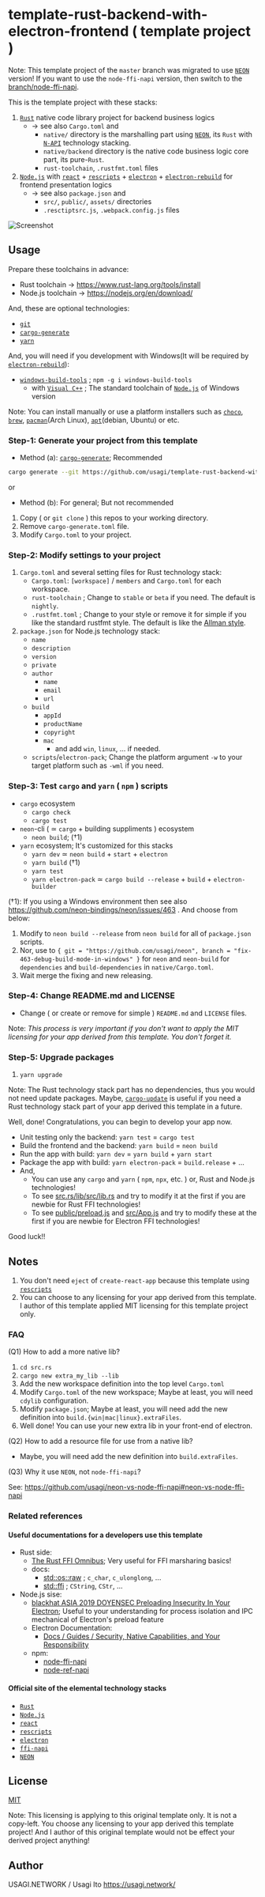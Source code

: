 # template-rust-backend-with-electron-frontend ( template project )

Note: This template project of the `master` branch was migrated to use [`NEON`][] version! If you want to use the `node-ffi-napi` version, then switch to the [branch/node-ffi-napi][].

[branch/master]:https://github.com/usagi/template-rust-backend-with-electron-frontend/
[branch/node-ffi-napi]:https://github.com/usagi/template-rust-backend-with-electron-frontend/tree/node-ffi-napi

This is the template project with these stacks:

1. [`Rust`][] native code library project for backend business logics
      - -> see also `Cargo.toml` and
          - `native/` directory is the marshalling part using [`NEON`][], its `Rust` with [`N-API`][] technology stacking.
          - `native/backend` directory is the native code business logic core part, its pure-`Rust`.
          - `rust-toolchain`, `.rustfmt.toml` files
2. [`Node.js`][] with [`react`][] + [`rescripts`][] + [`electron`][] + [`electron-rebuild`][] for frontend presentation logics
      - -> see also `package.json` and
          -  `src/`, `public/`, `assets/` directories
          -  `.resctiptsrc.js`, `.webpack.config.js` files

![Screenshot](https://i.imgur.com/WUJdzLI.png)

[`Rust`]:https://www.rust-lang.org/
[`Node.js`]:https://nodejs.org/
[`react`]:https://reactjs.org/
[`rescripts`]:https://github.com/harrysolovay/rescripts
[`electron`]:https://www.electronjs.org/
[`electron-rebuild`]:https://github.com/electron/electron-rebuild
[`ffi-napi`]:https://github.com/node-ffi-napi
[`NEON`]:https://neon-bindings.com/
[`N-API`]:https://nodejs.org/api/n-api.html

## Usage

Prepare these toolchains in advance:

- Rust toolchain -> <https://www.rust-lang.org/tools/install>
- Node.js toolchain -> <https://nodejs.org/en/download/>

And, these are optional technologies:

- [`git`][]
- [`cargo-generate`][]
- [`yarn`][]

And, you will need if you development with Windows(It will be required by [`electron-rebuild`][]):

- [`windows-build-tools`][] ; `npm -g i windows-build-tools`
    - with [`Visual C++`][] ; The standard toolchain of [`Node.js`][] of Windows version

Note: You can install manually or use a platform installers such as [`choco`](Windows), [`brew`](OSX), [`pacman`](Arch Linux), [`apt`](debian, Ubuntu) or etc.

[`choco`]:https://chocolatey.org/
[`brew`]:https://brew.sh/
[`pacman`]:https://wiki.archlinux.org/index.php/pacman
[`apt`]:https://wiki.debian.org/Apt
[`git`]:https://git-scm.com/
[`yarn`]:https://yarnpkg.com/
[`Visual C++`]:https://docs.microsoft.com/en-us/cpp/
[`windows-build-tools`]:https://www.npmjs.com/package/windows-build-tools

### Step-1: Generate your project from this template

- Method (a): [`cargo-generate`]; Recommended

```sh
cargo generate --git https://github.com/usagi/template-rust-backend-with-electron-frontend.git
```

[`cargo-generate`]:https://github.com/ashleygwilliams/cargo-generate

or

- Method (b): For general; But not recommended

1. Copy ( or `git clone` ) this repos to your working directory.
2. Remove `cargo-generate.toml` file.
3. Modify `Cargo.toml` to your project.

### Step-2: Modify settings to your project

1. `Cargo.toml` and several setting files for Rust technology stack:
   - `Cargo.toml`: `[workspace]` / `members` and `Cargo.toml` for each workspace.
   - `rust-toolchain` ; Change to `stable` or `beta` if you need. The default is `nightly`.
   - `.rustfmt.toml` ; Change to your style or remove it for simple if you like the standard rustfmt style. The default is like the [Allman style][].
2. `package.json` for Node.js technology stack:
   - `name`
   - `description`
   - `version`
   - `private`
   - `author`
     - `name`
     - `email`
     - `url`
   - `build`
     - `appId`
     - `productName`
     - `copyright`
     - `mac`
         - and add `win`, `linux`, ... if needed.
   - `scripts`/`electron-pack`; Change the platform argument `-w` to your target platform such as `-wml` if you need.

[Allman style]:https://en.wikipedia.org/wiki/Indentation_style#Allman_style

### Step-3: Test `cargo` and `yarn` ( `npm` ) scripts

- `cargo` ecosystem
  - `cargo check`
  - `cargo test`
- `neon`-cli ( ≃ `cargo` + building suppliments ) ecosystem
  - `neon build`; (†1)
- `yarn` ecosystem; It's customized for this stacks
  - `yarn dev` ≃ `neon build` + `start` + `electron`
  - `yarn build` (†1)
  - `yarn test`
  - `yarn electron-pack` ≃ `cargo build --release` + `build` + `electron-builder`

(†1): If you using a Windows environment then see also <https://github.com/neon-bindings/neon/issues/463> . And choose from below:

1. Modify to `neon build --release` from `neon build` for all of `package.json` scripts.
2. Nor, use to `{ git = "https://github.com/usagi/neon", branch = "fix-463-debug-build-mode-in-windows" }` for `neon` and `neon-build` for `dependencies` and `build-dependencies` in `native/Cargo.toml`.
3. Wait merge the fixing and new releasing.

### Step-4: Change README.md and LICENSE

- Change ( or create or remove for simple ) `README.md` and `LICENSE` files.

Note: *This process is very important if you don't want to apply the MIT licensing for your app derived from this template. You don't forget it.*

### Step-5: Upgrade packages

1. `yarn upgrade`

Note: The Rust technology stack part has no dependencies, thus you would not need update packages. Maybe, [`cargo-update`][] is useful if you need a Rust technology stack part of your app derived this template in a future.

[`cargo-update`]:https://github.com/nabijaczleweli/cargo-update

Well, done! Congratulations, you can begin to develop your app now.

- Unit testing only the backend: `yarn test` = `cargo test`
- Build the frontend and the backend: `yarn build` = `neon build`
- Run the app with build: `yarn dev` = `yarn build` + `yarn start`
- Package the app with build: `yarn electron-pack` = `build.release` + ...
- And,
  - You can use any `cargo` and `yarn` ( `npm`, `npx`, etc. ) or, Rust and Node.js technologies!
  - To see [src.rs/lib/src/lib.rs](src.rs/lib/src/lib.rs) and try to modify it at the first if you are newbie for Rust FFI technologies!
  - To see [public/preload.js](public/preload.js) and [src/App.js](src/App.js) and try to modify these at the first if you are newbie for Electron FFI technologies!

Good luck!!

## Notes

1. You don't need `eject` of `create-react-app` because this template using [`rescripts`][]
2. You can choose to any licensing for your app derived from this template. I author of this template applied MIT licensing for this template project only.

### FAQ

(Q1) How to add a more native lib?

1. `cd src.rs`
2. `cargo new extra_my_lib --lib`
3. Add the new workspace definition into the top level `Cargo.toml`
4. Modify `Cargo.toml` of the new workspace; Maybe at least, you will need `cdylib` configuration.
5. Modify `package.json`; Maybe at least, you will need add the new definition into `build.{win|mac|linux}.extraFiles`.
6. Well done! You can use your new extra lib in your front-end of electron.

(Q2) How to add a resource file for use from a native lib?

- Maybe, you will need add the new definition into `build.extraFiles`.

(Q3) Why it use `NEON`, not `node-ffi-napi`?

See: <https://github.com/usagi/neon-vs-node-ffi-napi#neon-vs-node-ffi-napi>

### Related references

#### Useful documentations for a developers use this template

- Rust side:
  - [The Rust FFI Omnibus][]; Very useful for FFI marsharing basics!
  - docs:
    - [std::os::raw][] ; `c_char`, `c_ulonglong`, ...
    - [std::ffi][] ; `CString`, `CStr`, ...
- Node.js sise:
  - [blackhat ASIA 2019 DOYENSEC Preloading Insecurity In Your Electron][]; Useful to your understanding for process isolation and IPC mechanical of Electron's preload feature
  - Electron Documentation:
    - [Docs / Guides / Security, Native Capabilities, and Your Responsibility][]
  - npm:
    - [node-ffi-napi][]
    - [node-ref-napi][]

[std::os::raw]:https://doc.rust-lang.org/std/os/raw/index.html
[std::ffi]:https://doc.rust-lang.org/std/ffi/index.html
[node-ffi-napi]:https://www.npmjs.com/package/ffi-napi
[node-ref-napi]:https://www.npmjs.com/package/ref-napi
[The Rust FFI Omnibus]:https://github.com/shepmaster/rust-ffi-omnibus
[blackhat ASIA 2019 DOYENSEC Preloading Insecurity In Your Electron]:https://doyensec.com/resources/Asia-19-Carettoni-Preloading-Insecurity-In-Your-Electron.pdf
[Docs / Guides / Security, Native Capabilities, and Your Responsibility]:https://www.electronjs.org/docs/tutorial/security

#### Official site of the elemental technology stacks

- [`Rust`][]
- [`Node.js`][]
- [`react`][]
- [`rescripts`][]
- [`electron`][]
- [`ffi-napi`][]
- [`NEON`][]

## License

[MIT](LICENSE)

Note: This licensing is applying to this original template only. It is not a copy-left. You choose any licensing to your app derived this template project! And I author of this original template would not be  effect your derived project anything!

## Author

USAGI.NETWORK / Usagi Ito <https://usagi.network/>
